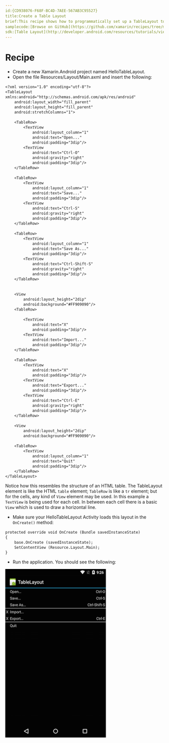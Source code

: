 ```yaml
---
id:{CD938076-F68F-BC4D-7AEE-567AB3C95527}  
title:Create a Table Layout  
brief:This recipe shows how to programmatically set up a TableLayout to display rows and columns.  
samplecode:[Browse on GitHub](https://github.com/xamarin/recipes/tree/master/android/layout/table_layout/create_a_table_layout)  
sdk:[Table Layout](http://developer.android.com/resources/tutorials/views/hello-tablelayout.html)  
---
```


<a name="Recipe" class="injected"></a>

# Recipe

-  Create a new Xamarin.Android project named HelloTableLayout.
-  Open the file Resources/Layout/Main.axml and insert the following:

```
<?xml version="1.0" encoding="utf-8"?>
<TableLayout xmlns:android="http://schemas.android.com/apk/res/android"
    android:layout_width="fill_parent"
    android:layout_height="fill_parent"
    android:stretchColumns="1">

    <TableRow>
        <TextView
            android:layout_column="1"
            android:text="Open..."
            android:padding="3dip"/>
        <TextView
            android:text="Ctrl-O"
            android:gravity="right"
            android:padding="3dip"/>
    </TableRow>

    <TableRow>
        <TextView
            android:layout_column="1"
            android:text="Save..."
            android:padding="3dip"/>
        <TextView
            android:text="Ctrl-S"
            android:gravity="right"
            android:padding="3dip"/>
    </TableRow>

    <TableRow>
        <TextView
            android:layout_column="1"
            android:text="Save As..."
            android:padding="3dip"/>
        <TextView
            android:text="Ctrl-Shift-S"
            android:gravity="right"
            android:padding="3dip"/>
    </TableRow>


    <View
        android:layout_height="2dip"
        android:background="#FF909090"/>
    <TableRow>

        <TextView
            android:text="X"
            android:padding="3dip"/>
        <TextView
            android:text="Import..."
            android:padding="3dip"/>
    </TableRow>

    <TableRow>
        <TextView
            android:text="X"
            android:padding="3dip"/>
        <TextView
            android:text="Export..."
            android:padding="3dip"/>
        <TextView
            android:text="Ctrl-E"
            android:gravity="right"
            android:padding="3dip"/>
    </TableRow>

    <View
        android:layout_height="2dip"
        android:background="#FF909090"/>

    <TableRow>
        <TextView
            android:layout_column="1"
            android:text="Quit"
            android:padding="3dip"/>
    </TableRow>
</TableLayout>
```

Notice how this resembles the structure of an HTML table. The TableLayout
element is like the HTML `table` element; `TableRow` is like a `tr`
element; but for the cells, any kind of `View` element may be used. In this
example a `TextView` is being used for each cell. In between each cell there is a
basic `View` which is used to draw a horizontal line.

-  Make sure your HelloTableLayout Activity loads this layout in the `OnCreate()` method:


```
protected override void OnCreate (Bundle savedInstanceState)
{
    base.OnCreate (savedInstanceState);
    SetContentView (Resource.Layout.Main);
}
```

-  Run the application. You should see the following:


 ![](Images/TableLayout.png)
